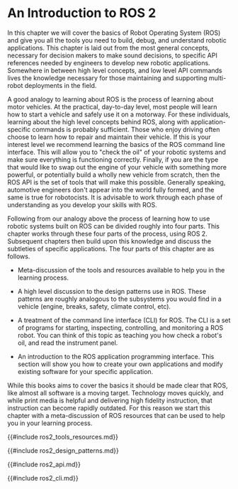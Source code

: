 # An Introduction to ROS 2

In this chapter we will cover the basics of Robot Operating System (ROS) and
give you all the tools you need to build, debug, and understand robotic
applications. This chapter is laid out from the most general concepts, necessary
for decision makers to make sound decisions, to specific API references needed
by engineers to develop new robotic applications. Somewhere in between high
level concepts, and low level API commands lives the knowledge necessary for
those maintaining and supporting multi-robot deployments in the field. 

A good analogy to learning about ROS is the process of learning about motor
vehicles. At the practical, day-to-day level, most people will learn how to
start a vehicle and safely use it on a motorway. For these individuals, learning
about the high level concepts behind ROS, along with application-specific
commands is probably sufficient. Those who enjoy driving often choose to learn
how to repair and maintain their vehicle. If this is your interest level we
recommend learning the basics of the ROS command line interface. This will allow
you to "check the oil" of your robotic systems and make sure everything is
functioning correctly. Finally, if you are the type that would like to swap out
the engine of your vehicle with something more powerful, or potentially build a
wholly new vehicle from scratch, then the ROS API is the set of tools that will
make this possible. Generally speaking, automotive engineers don't appear into
the world fully formed, and the same is true for robotocists. It is advisable to
work through each phase of understanding as you develop your skills with ROS.  

Following from our analogy above the process of learning how to use robotic
systems built on ROS can be divided roughly into four parts. This chapter works
through these four parts of the process, using ROS 2. Subsequent chapters then
build upon this knowledge and discuss the subtleties of specific
applications. The four parts of this chapter are as follows.

* Meta-discussion of the tools and resources available to help you in the
  learning process.
  
* A high level discussion to the design patterns use in ROS. These patterns are
  roughly analogous to the subsystems you would find in a vehicle (engine,
  breaks, safety, climate control, etc). 
  
* A treatment of the command line interface (CLI) for ROS. The CLI is a set of
  programs for starting, inspecting, controlling, and monitoring a ROS
  robot. You can think of this topic as teaching you how check a robot's oil,
  and read the instrument panel. 

* An introduction to the ROS application programming interface. This section
  will show you how to create your own applications and modify existing software
  for your specific application. 
  
While this books aims to cover the basics it should be made clear that ROS, like
almost all software is a moving target. Technology moves quickly, and while
print media is helpful and delivering high fidelity instruction, that
instruction can become rapidly outdated. For this reason we start this chapter
with a meta-discussion of ROS resources that can be used to help you in your
learning process. 

{{#include ros2_tools_resources.md}}

{{#include ros2_design_patterns.md}}

{{#include ros2_api.md}}

{{#include ros2_cli.md}}
